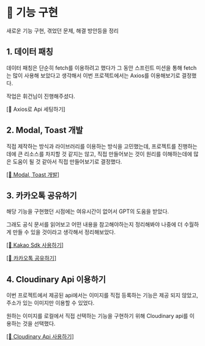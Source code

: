 # 📝 기능 구현
새로운 기능 구현, 겪었던 문제, 해결 방안등을 정리

## 1. 데이터 패칭
데이터 패칭은 단순히 fetch를 이용하려고 했다가 그 동안 스프린트 미션을 통해 fetch는 많이 사용해 보았다고 생각해서 이번 프로젝트에서는 Axios를 이용해보기로 결정했다.

작업은 휘건님이 진행해주셨다.

[🔗 Axios로 Api 세팅하기]

## 2. Modal, Toast 개발
직접 제작하는 방식과 라이브러리를 이용하는 방식을 고민했는데, 프로젝트를 진행하는데에 큰 리소스를 차지할 것 같지는 않고, 직접 만들어보는 것이 원리를 이해하는데에 많은 도움이 될 것 같아서 직접 만들어보기로 결정했다.

[[🔗 Modal, Toast 개발]](https://github.com/Chiman2937/study/blob/main/note/practice/Toast%2C%20Modal%20%EA%B0%9C%EB%B0%9C.md)

## 3. 카카오톡 공유하기

해당 기능을 구현했던 시점에는 여유시간이 없어서 GPT의 도움을 받았다.

그래도 공식 문서를 읽어보고 어떤 내용을 참고해야하는지 정리해봐야 나중에 더 수월하게 만들 수 있을 것이라고 생각해서 정리해보았다.

[[🔗 Kakao Sdk 사용하기]](https://github.com/Chiman2937/study/blob/main/note/API/Kakao%20Sdk%20%EC%82%AC%EC%9A%A9%ED%95%98%EA%B8%B0.md)

[[🔗 카카오톡 공유하기]](https://github.com/Chiman2937/study/blob/main/note/API/%EC%B9%B4%EC%B9%B4%EC%98%A4%ED%86%A1%20%EA%B3%B5%EC%9C%A0%ED%95%98%EA%B8%B0.md)

## 4. Cloudinary Api 이용하기

이번 프로젝트에서 제공된 api에서는 이미지를 직접 등록하는 기능은 제공 되지 않았고, 주소가 있는 이미지만 이용할 수 있었다.

원하는 이미지를 로컬에서 직접 선택하는 기능을 구현하기 위해 Cloudinary api를 이용하는 것을 선택했다.

[[🔗 Cloudinary Api 사용하기]](https://github.com/Chiman2937/study/blob/main/note/API/Cloudinary%20Api%20%EC%82%AC%EC%9A%A9%ED%95%98%EA%B8%B0.md)
